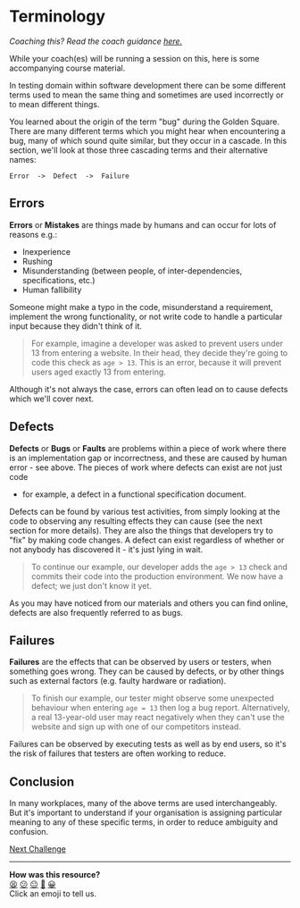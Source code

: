 # Terminology

_Coaching this? Read the coach guidance
[here.](https://github.com/makersacademy/slug/blob/main/materials/universe/quality_engineering/intro_to_testing/phase3/workshops/terminology.x.md)_

While your coach(es) will be running a session on this, here is some
accompanying course material.

In testing domain within software development there can be some different terms
used to mean the same thing and sometimes are used incorrectly or to mean
different things.

You learned about the origin of the term "bug" during the Golden Square. There
are many different terms which you might hear when encountering a bug, many of
which sound quite similar, but they occur in a cascade. In this section, we'll
look at those three cascading terms and their alternative names:

    Error  ->  Defect  ->  Failure

## Errors

**Errors** or **Mistakes** are things made by humans and can occur for lots of
reasons e.g.:

* Inexperience
* Rushing
* Misunderstanding (between people, of inter-dependencies, specifications, etc.)
* Human fallibility

Someone might make a typo in the code, misunderstand a requirement, implement
the wrong functionality, or not write code to handle a particular input because
they didn't think of it.

> For example, imagine a developer was asked to prevent users under 13 from
> entering a website. In their head, they decide they're going to code this
> check as `age > 13`. This is an error, because it will prevent users aged
> exactly 13 from entering.

Although it's not always the case, errors can often lead on to cause defects
which we'll cover next.

## Defects

**Defects** or **Bugs** or **Faults** are problems within a piece of work where
there is an implementation gap or incorrectness, and these are caused by human
error - see above. The pieces of work where defects can exist are not just code
- for example, a defect in a functional specification document.

Defects can be found by various test activities, from simply looking at the code
to observing any resulting effects they can cause (see the next section for more
details). They are also the things that developers try to "fix" by making code
changes. A defect can exist regardless of whether or not anybody has discovered
it - it's just lying in wait.

> To continue our example, our developer adds the `age > 13` check and commits
> their code into the production environment. We now have a defect; we just
> don't know it yet.

As you may have noticed from our materials and others you can find online,
defects are also frequently referred to as bugs.

## Failures

**Failures** are the effects that can be observed by users or testers, when
something goes wrong. They can be caused by defects, or by other things such as
external factors (e.g. faulty hardware or radiation).

> To finish our example, our tester might observe some unexpected behaviour when
> entering `age = 13` then log a bug report. Alternatively, a real 13-year-old
> user may react negatively when they can't use the website and sign up with one
> of our competitors instead.

Failures can be observed by executing tests as well as by end users, so it's the
risk of failures that testers are often working to reduce.

## Conclusion

In many workplaces, many of the above terms are used interchangeably. But it's
important to understand if your organisation is assigning particular meaning to
any of these specific terms, in order to reduce ambiguity and confusion.

[Next Challenge](03_bug_reporting.md)

<!-- BEGIN GENERATED SECTION DO NOT EDIT -->

---

**How was this resource?**  
[😫](https://airtable.com/shrUJ3t7KLMqVRFKR?prefill_Repository=makersacademy%2Fintro-to-testing&prefill_File=phase3%2F02_terminology.md&prefill_Sentiment=😫) [😕](https://airtable.com/shrUJ3t7KLMqVRFKR?prefill_Repository=makersacademy%2Fintro-to-testing&prefill_File=phase3%2F02_terminology.md&prefill_Sentiment=😕) [😐](https://airtable.com/shrUJ3t7KLMqVRFKR?prefill_Repository=makersacademy%2Fintro-to-testing&prefill_File=phase3%2F02_terminology.md&prefill_Sentiment=😐) [🙂](https://airtable.com/shrUJ3t7KLMqVRFKR?prefill_Repository=makersacademy%2Fintro-to-testing&prefill_File=phase3%2F02_terminology.md&prefill_Sentiment=🙂) [😀](https://airtable.com/shrUJ3t7KLMqVRFKR?prefill_Repository=makersacademy%2Fintro-to-testing&prefill_File=phase3%2F02_terminology.md&prefill_Sentiment=😀)  
Click an emoji to tell us.

<!-- END GENERATED SECTION DO NOT EDIT -->
